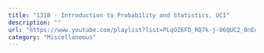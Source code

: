 ```yaml
---
title: "131B - Introduction to Probability and Statistics, UCI"
description: ""
url: "https://www.youtube.com/playlist?list=PLqOZ6FD_RQ7k-j-86QUC2_0nEu0QOP-Wy"
category: "Miscellaneous"
---
```

